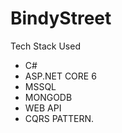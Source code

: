 # BindyStreet

Tech Stack Used
 -  C#
 -  ASP.NET CORE 6
 -  MSSQL
 -  MONGODB
 -  WEB API
 -  CQRS PATTERN.
